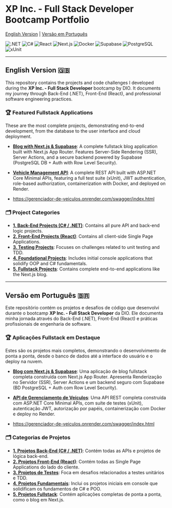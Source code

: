 # XP Inc. - Full Stack Developer Bootcamp Portfolio

[English Version](#english-version-) | [Versão em Português](#versão-em-português-)

![.NET](https://img.shields.io/badge/.NET-512BD4?style=for-the-badge&logo=.net&logoColor=white)
![C#](https://img.shields.io/badge/C%23-239120?style=for-the-badge&logo=c-sharp&logoColor=white)
![React](https://img.shields.io/badge/React-20232A?style=for-the-badge&logo=react&logoColor=61DAFB)
![Next.js](https://img.shields.io/badge/Next.js-000000?style=for-the-badge&logo=next.js&logoColor=white)
![Docker](https://img.shields.io/badge/Docker-2496ED?style=for-the-badge&logo=docker&logoColor=white)
![Supabase](https://img.shields.io/badge/Supabase-3ECF8E?style=for-the-badge&logo=supabase&logoColor=white)
![PostgreSQL](https://img.shields.io/badge/PostgreSQL-4169E1?style=for-the-badge&logo=postgresql&logoColor=white)
![xUnit](https://img.shields.io/badge/xUnit-80AC4D?style=for-the-badge&logo=xunit&logoColor=white)

---

## English Version 🇬🇧

This repository contains the projects and code challenges I developed during the **XP Inc. - Full Stack Developer** bootcamp by DIO. It documents my journey through Back-End (.NET), Front-End (React), and professional software engineering practices.

### 🏆 Featured Fullstack Applications

These are the most complete projects, demonstrating end-to-end development, from the database to the user interface and cloud deployment.

* **[Blog with Next.js & Supabase](./5-Fullstack/blog-next-supabase/)**: A complete fullstack blog application built with Next.js App Router. Features Server-Side Rendering (SSR), Server Actions, and a secure backend powered by Supabase (PostgreSQL DB + Auth with Row Level Security).

* **[Vehicle Management API](./1-Backend/vehicle-management-api/)**: A complete REST API built with ASP.NET Core Minimal APIs, featuring a full test suite (xUnit), JWT authentication, role-based authorization, containerization with Docker, and deployed on Render.
* https://gerenciador-de-veiculos.onrender.com/swagger/index.html

### 🗂️ Project Categories

* **[1. Back-End Projects (C# / .NET)](./1-Backend/)**: Contains all pure API and back-end logic projects.
* **[2. Front-End Projects (React)](./2-Frontend/)**: Contains all client-side Single Page Applications.
* **[3. Testing Projects](./3-Testes/)**: Focuses on challenges related to unit testing and TDD.
* **[4. Foundational Projects](./4-Fundamentos/)**: Includes initial console applications that solidify OOP and C# fundamentals.
* **[5. Fullstack Projects](./5-Fullstack/)**: Contains complete end-to-end applications like the Next.js blog.

---

## Versão em Português 🇧🇷

Este repositório contém os projetos e desafios de código que desenvolvi durante o bootcamp **XP Inc. - Full Stack Developer** da DIO. Ele documenta minha jornada através do Back-End (.NET), Front-End (React) e práticas profissionais de engenharia de software.

### 🏆 Aplicações Fullstack em Destaque

Estes são os projetos mais completos, demonstrando o desenvolvimento de ponta a ponta, desde o banco de dados até a interface do usuário e o deploy na nuvem.

* **[Blog com Next.js & Supabase](./5-Fullstack/blog-next-supabase/)**: Uma aplicação de blog fullstack completa construída com Next.js App Router. Apresenta Renderização no Servidor (SSR), Server Actions e um backend seguro com Supabase (BD PostgreSQL + Auth com Row Level Security).

* **[API de Gerenciamento de Veículos](./1-Backend/vehicle-management-api/)**: Uma API REST completa construída com ASP.NET Core Minimal APIs, com suíte de testes (xUnit), autenticação JWT, autorização por papéis, containerização com Docker e deploy no Render.
* https://gerenciador-de-veiculos.onrender.com/swagger/index.html

### 🗂️ Categorias de Projetos

* **[1. Projetos Back-End (C# / .NET)](./1-Backend/)**: Contém todas as APIs e projetos de lógica back-end.
* **[2. Projetos Front-End (React)](./2-Frontend/)**: Contém todas as Single Page Applications do lado do cliente.
* **[3. Projetos de Testes](./3-Testes/)**: Foca em desafios relacionados a testes unitários e TDD.
* **[4. Projetos Fundamentais](./4-Fundamentos/)**: Inclui os projetos iniciais em console que solidificam os fundamentos de C# e POO.
* **[5. Projetos Fullstack](./5-Fullstack/)**: Contém aplicações completas de ponta a ponta, como o blog em Next.js.
